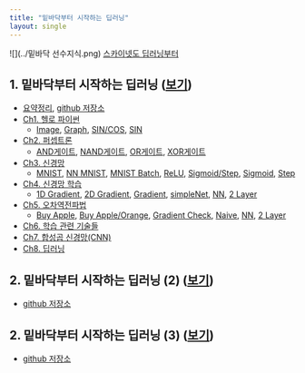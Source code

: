 ```yaml
---
title: "밑바닥부터 시작하는 딥러닝"
layout: single
---
```


![](../밑바닥 선수지식.png)
[스카이넷도 딥러닝부터][0-1]

## 1. 밑바닥부터 시작하는 딥러닝 ([보기][1-0])
* [요약정리][1-11], [github 저장소][1-22]
* [Ch1. 헬로 파이썬][1-1]
  * [Image][11-1], [Graph][11-2], [SIN/COS][11-3], [SIN][11-4]
* [Ch2. 퍼셉트론][1-2]
  * [AND게이트][12-1], [NAND게이트][12-2], [OR게이트][12-3], [XOR게이트][12-4]
* [Ch3. 신경망][1-3]
  * [MNIST][13-1], [NN MNIST][13-2], [MNIST Batch][13-3], [ReLU][13-4], [Sigmoid/Step][13-5], [Sigmoid][13-6], [Step][13-7]
* [Ch4. 신경망 학습][1-4]
  * [1D Gradient][14-1], [2D Gradient][14-2], [Gradient][14-3], [simpleNet][14-4], [NN][14-5], [2 Layer][14-6]
* [Ch5. 오차역전파법][1-5]
  * [Buy Apple][15-1], [Buy Apple/Orange][15-2], [Gradient Check][15-3], [Naive][14-4], [NN][15-5], [2 Layer][15-6]
* [Ch6. 학습 관련 기술들][1-6]
* [Ch7. 합성곱 신경망(CNN)][1-7]
* [Ch8. 딥러닝][1-8]

## 2. 밑바닥부터 시작하는 딥러닝 (2) ([보기][2-0])
* [github 저장소][2-1]

## 2. 밑바닥부터 시작하는 딥러닝 (3) ([보기][3-0])
* [github 저장소][3-1]

[0-1]: https://www.mindmeister.com/ko/812276967/_?fullscreen=1
[1-0]: https://preview2.hanbit.co.kr/books/riaq/#p=1
[1-11]: https://nbviewer.org/github/SDRLurker/deep-learning/blob/master/%EB%AA%A9%EC%B0%A8.ipynb
[1-22]: https://github.com/WegraLee/deep-learning-from-scratch
[1-1]: https://drive.google.com/file/d/1P5xcmvA_mS4VKhaCIi0pMheV9N1W7_7Y/view
[11-1]: https://colab.research.google.com/drive/1QjmXFsN1snCBq2SLMnFSsfb4nec2yeO5
[11-2]: https://colab.research.google.com/drive/1R0y4LBuW43CvXDI4RxKhJZjMCzsmbd1_
[11-3]: https://colab.research.google.com/drive/1R0S_Yl6TV3tOJHnhCLtNfH7d0YQfHlEQ
[11-4]: https://colab.research.google.com/drive/1QzQi3YAW9N43ECRYPDQKEO35JN4gRfju
[1-2]: https://drive.google.com/file/d/1P4TI9B8ZANCTQqAa3lwPc6rNLcDj_gtg/view
[12-1]: https://colab.research.google.com/drive/1OXpZBLp2tyodK7wCeExKMuwYEqVRa637
[12-2]: https://colab.research.google.com/drive/1OXtDgpn5-FSLvJBawzZp2GpPCdOe5hmB
[12-3]: https://colab.research.google.com/drive/1OZAfhO84T6iPl6ZSBC8g88v6QOvodZIM
[12-4]: https://colab.research.google.com/drive/1OTfdwkNybgRucUaaa1G9WaZfqUn11U7A
[1-3]: https://drive.google.com/file/d/1OzU9_2jr3kzIYzEGnYiXoi3ZC_larQ35/view
[13-1]: https://colab.research.google.com/drive/1TKdBPvSt54Uf3sIbZSiRGXrF_H1JhVzb
[13-2]: https://colab.research.google.com/drive/1POVXR6I5TEIMXtFcgVdIUff1lgztAY3r
[13-3]: https://colab.research.google.com/drive/1POnbSI5dJm44ex5vGUxIsEH5hT52AjyB
[13-4]: https://colab.research.google.com/drive/1PTUorKcyN9jYDakEff4vGGoCnI5j6olh
[13-5]: https://colab.research.google.com/drive/1Pc17uMxWQx8Ci3dIar7gYmvSBQi_sJwe
[13-6]: https://colab.research.google.com/drive/1PgovMsHv5oEBe21R2SGXnKS2TDPcc9G9
[13-7]: https://colab.research.google.com/drive/1Ph8yAwQxHN7RICEnNr5LEjHA-ViPfCr8
[1-4]: https://drive.google.com/file/d/1OzOnHEfkPpJoBZCT9bugNAjyZyI3dGJO/view
[14-1]: https://colab.research.google.com/drive/1QAtkPwDEtcCsO3CUTVTQs0HZJNgsMPMj
[14-2]: https://colab.research.google.com/drive/1Q3nRkkE-FQ2yOxkUxAAH5kjHeh8edQfV
[14-3]: https://colab.research.google.com/drive/1Q18IYHBpiJLCgYKJtK9liwKCsCkMmzw3
[14-4]: https://colab.research.google.com/drive/1Puo2jiCHt1Eqrhz9d27FxnTZq7_c23Y_
[14-5]: https://colab.research.google.com/drive/1Pt5o1dqI37QlrIynS_KW-szgrdGWBRuE
[14-6]: https://colab.research.google.com/drive/1Psi6qsO2PU2lMe9YKMBf3zqx-KLhtvtu
[1-5]: https://drive.google.com/file/d/1OxrpYxUIAmAy39xJS25JL-Wylu76PhWP/view
[15-1]: https://colab.research.google.com/drive/1Qbe9t90M6CGdE79rsu6_ZQSBK1yUpSci
[15-2]: https://colab.research.google.com/drive/1QYb8sUR8CuAXEypK0z47w_L3ap3tmE-S
[15-3]: https://colab.research.google.com/drive/1QY0inr0szulELN1v_GG88tfnq45odPC7
[15-4]: https://colab.research.google.com/drive/1QUAZASpXnRCZg-5-DSEL2Wg8u4Fhfx7j
[15-5]: https://colab.research.google.com/drive/1QQrJFBIKKc2HPxcpwu5jAulelnaQwPhm
[15-6]: https://colab.research.google.com/drive/1QMF5BwXGWuelx--d1krX1Ghc7GDvBQff
[1-6]: https://drive.google.com/file/d/1Ow4Lq_d_6M5OGn53m8nn4kDYNpkZtTDo/view
[1-7]: https://drive.google.com/file/d/1Os-HbeMqQ8CZRZ_BCma6IZ0CE_16OyX2/view
[1-8]: https://drive.google.com/file/d/1OiP6IYXVOUX9l3pR-FGb7k5lsSRtzjS3/view

[2-0]: http://preview2.hanbit.co.kr/books/zcau/#p=1
[2-1]: https://github.com/WegraLee/deep-learning-from-scratch-2
[3-0]: https://preview2.hanbit.co.kr/books/jqlw/#p=1
[3-1]: https://github.com/WegraLee/deep-learning-from-scratch-3
